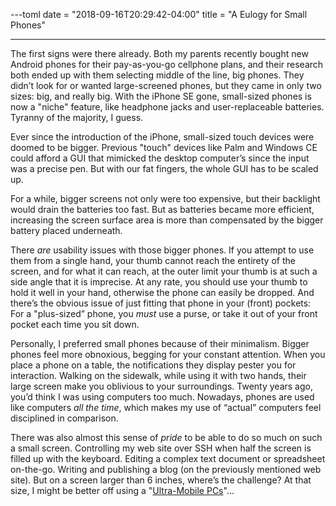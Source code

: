 ---toml
date = "2018-09-16T20:29:42-04:00"
title = "A Eulogy for Small Phones"

---

The first signs were there already. Both my parents recently bought new Android phones for their pay-as-you-go cellphone plans, and their research both ended up with them selecting middle of the line, big phones. They didn’t look for or wanted large-screened phones, but they came in only two sizes: big, and really big. With the iPhone SE gone, small-sized phones is now a "niche" feature, like headphone jacks and user-replaceable batteries. Tyranny of the majority, I guess.

Ever since the introduction of the iPhone, small-sized touch devices were doomed to be bigger. Previous "touch" devices like Palm and Windows CE could afford a GUI that mimicked the desktop computer’s since the input was a precise pen. But with our fat fingers, the whole GUI has to be scaled up.

For a while, bigger screens not only were too expensive, but their backlight would drain the batteries too fast. But as batteries became more efficient, increasing the screen surface area is more than compensated by the bigger battery placed underneath.

There *are* usability issues with those bigger phones. If you attempt to use them from a single hand, your thumb cannot reach the entirety of the screen, and for what it can reach, at the outer limit your thumb is at such a side angle that it is imprecise. At any rate, you should use your thumb to hold it well in your hand, otherwise the phone can easily be dropped. And there’s the obvious issue of just fitting that phone in your (front) pockets: For a "plus-sized” phone, you *must* use a purse, or take it out of your front pocket each time you sit down.

Personally, I preferred small phones because of their minimalism. Bigger phones feel more obnoxious, begging for your constant attention. When you place a phone on a table, the notifications they display pester you for interaction. Walking on the sidewalk, while using it with two hands, their large screen make you oblivious to your surroundings. Twenty years ago, you’d think I was using computers too much. Nowadays, phones are used like computers *all the time*, which makes my use of “actual” computers feel disciplined in comparison.

There was also almost this sense of *pride* to be able to do so much on such a small screen. Controlling my web site over SSH when half the screen is filled up with the keyboard. Editing a complex text document or spreadsheet on-the-go. Writing and publishing a blog (on the previously mentioned web site). But on a screen larger than 6 inches, where’s the challenge? At that size, I might be better off using a "[Ultra-Mobile PCs](https://en.m.wikipedia.org/wiki/Ultra-mobile_PC)"...
